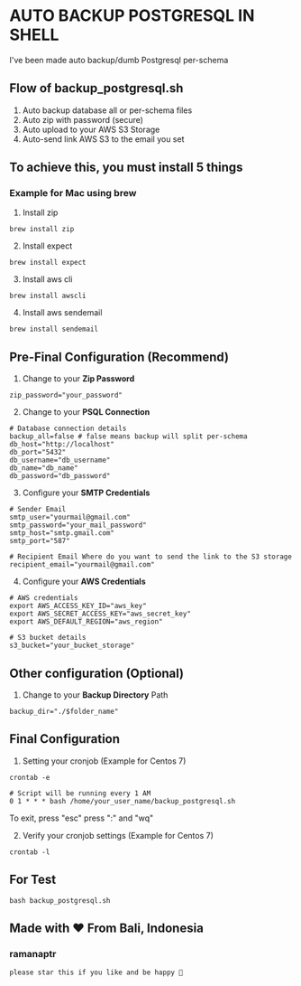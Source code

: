 # AUTO BACKUP POSTGRESQL IN SHELL

I've been made auto backup/dumb Postgresql per-schema

## Flow of backup_postgresql.sh
1. Auto backup database all or per-schema files
2. Auto zip with password (secure)
3. Auto upload to your AWS S3 Storage
4. Auto-send link AWS S3 to the email you set

## To achieve this, you must install 5 things
### Example for Mac using brew 

1. Install zip
```
brew install zip
``` 

2. Install expect
```
brew install expect
``` 

3. Install aws cli
```
brew install awscli
``` 

4. Install aws sendemail
```
brew install sendemail
``` 

## Pre-Final Configuration (Recommend)

1. Change to your **Zip Password**
```
zip_password="your_password"
``` 

2. Change to your **PSQL Connection**
```
# Database connection details
backup_all=false # false means backup will split per-schema
db_host="http://localhost"
db_port="5432"
db_username="db_username"
db_name="db_name"
db_password="db_password"
``` 

3. Configure your **SMTP Credentials**
```
# Sender Email
smtp_user="yourmail@gmail.com"
smtp_password="your_mail_password"
smtp_host="smtp.gmail.com"
smtp_port="587"

# Recipient Email Where do you want to send the link to the S3 storage
recipient_email="yourmail@gmail.com"
``` 

4. Configure your **AWS Credentials**
```
# AWS credentials
export AWS_ACCESS_KEY_ID="aws_key"
export AWS_SECRET_ACCESS_KEY="aws_secret_key"
export AWS_DEFAULT_REGION="aws_region"

# S3 bucket details
s3_bucket="your_bucket_storage"
``` 

## Other configuration (Optional)
1. Change to your **Backup Directory** Path
```
backup_dir="./$folder_name"
```

## Final Configuration
1. Setting your cronjob (Example for Centos 7)
```
crontab -e
```
```
# Script will be running every 1 AM
0 1 * * * bash /home/your_user_name/backup_postgresql.sh
```
To exit, press "esc" press ":" and "wq"

2. Verify your cronjob settings (Example for Centos 7)
```
crontab -l 
```

## For Test
```
bash backup_postgresql.sh
```

## Made with ❤️ From Bali, Indonesia
### ramanaptr 
```
please star this if you like and be happy 🤙
```
